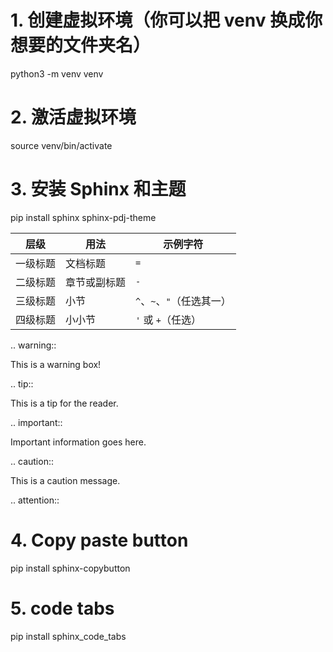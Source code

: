 # 1. 创建虚拟环境（你可以把 venv 换成你想要的文件夹名）
python3 -m venv venv

# 2. 激活虚拟环境
source venv/bin/activate

# 3. 安装 Sphinx 和主题
pip install sphinx sphinx-pdj-theme


| 层级   | 用法     | 示例字符              |
| ---- | ------ | ----------------- |
| 一级标题 | 文档标题   | `=`               |
| 二级标题 | 章节或副标题 | `-`               |
| 三级标题 | 小节     | `^`、`~`、`"`（任选其一） |
| 四级标题 | 小小节    | `'` 或 `+`（任选）     |

.. warning::

   This is a warning box!

.. tip::

   This is a tip for the reader.

.. important::

   Important information goes here.

.. caution::

   This is a caution message.

.. attention::

# 4. Copy paste button
 pip install sphinx-copybutton    
 
# 5. code tabs
pip install sphinx_code_tabs